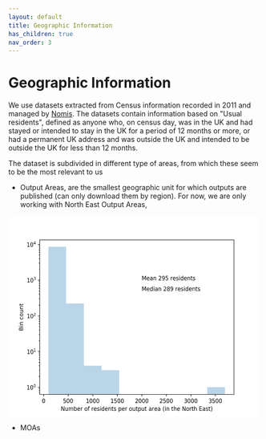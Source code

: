 ```yaml
---
layout: default
title: Geographic Information
has_children: true
nav_order: 3
---
```


Geographic Information
========
We use datasets extracted from Census information recorded in 2011 and managed by [Nomis](https://www.nomisweb.co.uk/). The datasets contain information based on "Usual residents", defined as anyone who, on census day, was in the UK and had stayed or intended to stay in the UK for a period of 12 months or more, or had a permanent UK address and was outside the UK and intended to be outside the UK for less than 12 months.

The dataset is subdivided in different type of areas, from which these seem to be the most relevant to us

- Output Areas, are the smallest geographic unit for which outputs are published (can only download them by region). For now, we are only working with North East Output Areas,

<img src="images/residents_output_area.png" alt="Kitten"
	title="Distribution of residents per postcode sector" width="500" height="400" align="middle" />

- MOAs

